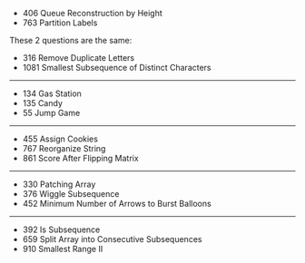 * 406 Queue Reconstruction by Height
* 763 Partition Labels

These 2 questions are the same:
* 316 Remove Duplicate Letters
* 1081 Smallest Subsequence of Distinct Characters
____
* 134 Gas Station
* 135 Candy
* 55 Jump Game
____
* 455 Assign Cookies
* 767 Reorganize String
* 861 Score After Flipping Matrix
____
* 330 Patching Array
* 376 Wiggle Subsequence
* 452 Minimum Number of Arrows to Burst Balloons
____
* 392 Is Subsequence
* 659 Split Array into Consecutive Subsequences
* 910 Smallest Range II




